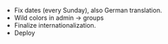 - Fix dates (every Sunday), also German translation.
- Wild colors in admin -> groups
- Finalize internationalization.
- Deploy